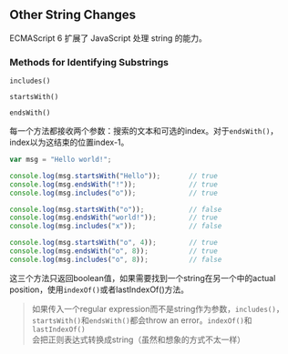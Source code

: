 ## Other String Changes

ECMAScript 6 扩展了 JavaScript 处理 string 的能力。

### Methods for Identifying Substrings

`includes()`

`startsWith()`

`endsWith()`

每一个方法都接收两个参数：搜索的文本和可选的index。对于`endsWith()`，index以为这结束的位置index-1。

```js
var msg = "Hello world!";

console.log(msg.startsWith("Hello"));       // true
console.log(msg.endsWith("!"));             // true
console.log(msg.includes("o"));             // true

console.log(msg.startsWith("o"));           // false
console.log(msg.endsWith("world!"));        // true
console.log(msg.includes("x"));             // false

console.log(msg.startsWith("o", 4));        // true
console.log(msg.endsWith("o", 8));          // true
console.log(msg.includes("o", 8));          // false
```

这三个方法只返回boolean值，如果需要找到一个string在另一个中的actual position，使用`indexOf()`或者lastIndexOf\(\)方法。

> 如果传入一个regular expression而不是string作为参数，`includes()`，`startsWith()`和`endsWith()`都会throw an error。`indexOf()`和`lastIndexOf()`会把正则表达式转换成string（虽然和想象的方式不太一样）



